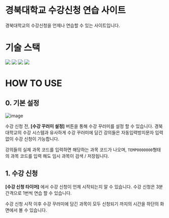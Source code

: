 # 경북대학교 수강신청 연습 사이트
경북대학교의 수강신청을 언제나 연습할 수 있는 사이트입니다.  
  
# 기술 스택
<img src="https://img.shields.io/badge/html5-E34F26?style=for-the-badge&logo=html5&logoColor=white"> <img src="https://img.shields.io/badge/css-1572B6?style=for-the-badge&logo=css3&logoColor=white"> <img src="https://img.shields.io/badge/javascript-F7DF1E?style=for-the-badge&logo=javascript&logoColor=black"> <img src="https://img.shields.io/badge/php-777BB4?style=for-the-badge&logo=PHP&logoColor=white"> 

# HOW TO USE
## 0. 기본 설정
![image](https://github.com/MOJAN3543/KNUsugang/assets/71973291/c0e9cba2-a1d1-43e1-8752-329b1c720a91)

수강 신청 전, **[수강 꾸러미 설정]** 버튼을 통해 수강 꾸러미를 설정 할 수 있습니다. 경북대학교의 수강 시스템과 유사하게 수강 꾸러미에 담긴 강의들은 자동입력방지문자 입력 없이 수강 신청이 가능합니다.  

강의들의 실제 과목 코드를 입력하면 해당하는 과목 코드가 나오며, `TEMP0000000`형태의 과목 코드를 입력 해도 임시 과목이 검색 / 저장됩니다.
## 1. 수강 신청
**[수강 신청 타이머]** 에서 수강 신청이 언제 시작되는지 알 수 있습니다. 수강 신청은 3분 간격으로 1번씩 연습 할 수 있습니다.  

수강 신청 시작 이후 수강 꾸러미에 담긴 과목이 모두 신청되기 까지의 시간을 하단의 화면에서 볼 수 있습니다.
